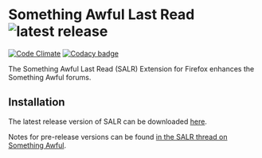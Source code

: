 # Something Awful Last Read ![latest release](https://img.shields.io/github/release/astral-sa/salr.svg)
[![Code Climate](https://codeclimate.com/github/astral-sa/salr/badges/gpa.svg)](https://codeclimate.com/github/astral-sa/salr) [![Codacy badge](https://www.codacy.com/project/badge/42e5adfab4b24dfab994e6e0bd0d023f)](https://www.codacy.com/app/astral-sa/salr)

The Something Awful Last Read (SALR) Extension for Firefox enhances the Something Awful forums.

## Installation

The latest release version of SALR can be downloaded [here](https://github.com/astral-sa/salr/releases/latest).

Notes for pre-release versions can be found [in the SALR thread on Something Awful](http://forums.somethingawful.com/showthread.php?threadid=2571027&goto=lastpost).
